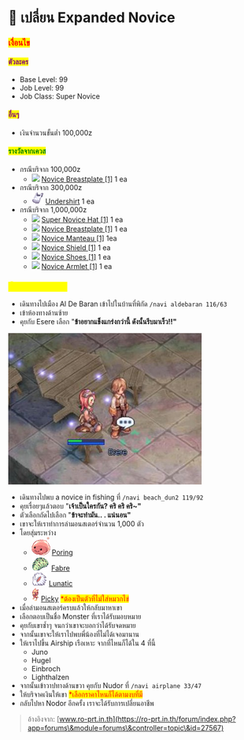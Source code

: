 # 📔 เปลี่ยน Expanded Novice

### <mark style="color:red;">เงื่อนไข</mark>

#### <mark style="color:purple;">ตัวละคร</mark>

* Base Level: 99
* Job Level: 99
* Job Class: Super Novice

#### <mark style="color:purple;">อื่นๆ</mark>

* เงินจำนวนขั้นต่ำ 100,000z

#### <mark style="color:green;">รางวัลจากเควส</mark>

* กรณีบริจาก 100,000z
  * ![](../.gitbook/assets/novice\_breastplate.png) [Novice Breastplate \[1\]](https://www.divine-pride.net/database/item/2340/novice-breastplate-1) 1 ea&#x20;
* กรณีบริจาก 300,000z
  * ![](../.gitbook/assets/undershirt.png) [Undershirt](https://www.divine-pride.net/database/item/2522/undershirt) 1 ea&#x20;
* กรณีบริจาก 1,000,000z
  * ![](../.gitbook/assets/super\_novice\_hat.png) [Super Novice Hat \[1\]](https://www.divine-pride.net/database/item/5119/super-novice-hat-1) 1 ea
  * ![](../.gitbook/assets/novice\_breastplate.png) [Novice Breastplate \[1\]](https://www.divine-pride.net/database/item/2340/novice-breastplate-1) 1 ea&#x20;
  * ![](../.gitbook/assets/novice\_manteau.png) [Novice Manteau \[1\]](https://www.divine-pride.net/database/item/2512/novice-manteau-1) 1ea
  * ![](../.gitbook/assets/novice\_shield.png) [Novice Shield \[1\]](https://www.divine-pride.net/database/item/2113/novice-shield-1) 1 ea
  * ![](../.gitbook/assets/novice\_shoes.png) [Novice Shoes \[1\]](https://www.divine-pride.net/database/item/2416/novice-shoes-1) 1 ea
  * ![](../.gitbook/assets/novice\_armlet.png) [Novice Armlet \[1\]](https://www.divine-pride.net/database/item/2628/novice-armlet-1) 1 ea

### <mark style="color:yellow;">ขั้นตอนการเดินเควส</mark>

* เดินทางไปเมือง Al De Baran เข้าไปในบ้านที่พิกัด  `/navi aldebaran 116/63`
* เข้าห้องทางด้านซ้าย
* คุยกับ Esere เลือก "**ข้าอยากแข็งแกร่งกว่านี้ ดังนั้นรีบมาเร็ว!!"**

<img src="../.gitbook/assets/Screenshot 2022-06-01 224518.jpg" alt="" data-size="original">

* เดินทางไปพบ a novice in fishing ที่ `/navi beach_dun2 119/92`&#x20;
* คุยเรื่อยๆแล้วตอบ  "**เจ้าเป็นใครกัน? คริ คริ คริ\~"**
* ตัวเลือกถัดไปเลือก "**ข้าจะทำมัน.. . แน่นอน"**
* เขาจะให้เราทำการล่ามอนสเตอร์จำนวน 1,000 ตัว
* โดยสุ่มระหว่าง&#x20;
  * ![](../.gitbook/assets/Poring.png)  [Poring](https://www.divine-pride.net/database/monster/1002)&#x20;
  * ![](../.gitbook/assets/Fabre.png) [Fabre](https://www.divine-pride.net/database/monster/1007/fabre)
  * ![](../.gitbook/assets/Lunatic.png) [Lunatic](https://www.divine-pride.net/database/monster/1063/lunatic)
  * ![](../.gitbook/assets/Picky.png) [Picky](https://www.divine-pride.net/database/monster/1049/picky) <mark style="color:red;">\*ต้องเป็นตัวที่ไม่ใส่หมวกไข่</mark>
* เมื่อล่ามอนสเตอร์ครบแล้วให้กลับมาหาเขา&#x20;
* เลือกตอบเป็นชื่อ Monster ที่เราได้รับมอบหมาย
* คุยกับเขาซ้ำๆ  จนกว่าเขาจะบอกว่าได้รับจดหมาย
* จากนั้นเขาจะให้เราไปพบพี่น้องที่ไม่ได้เจอมานาน
* ให้เราไปขึ้น Airship เรือเหาะ จากที่ไหนก็ได้ใน 4 ที่นี้
  * Juno
  * Hugel
  * Einbroch
  * Lighthalzen
* จากนั้นเข้าวาปทางด้านขวา คุยกับ Nudor ที่ `/navi airplane 33/47`
* ให้บริจาคเงินให้เขา <mark style="color:red;">\*เลือกราคาไหนก็ได้ตามงบที่มี</mark>
* กลับไปหา Nodor อีกครั้ง เราจะได้รับการเปลี่ยนอาชีพ

> อ้างอิงจาก: [www.ro-prt.in.th](https://ro-prt.in.th/forum/index.php?app=forums\&module=forums\&controller=topic\&id=27567)
